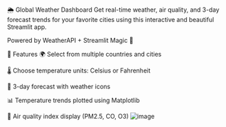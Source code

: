 🌦️ Global Weather Dashboard
Get real-time weather, air quality, and 3-day forecast trends for your favorite cities using this interactive and beautiful Streamlit app.


Powered by WeatherAPI + Streamlit Magic 🌟

🚀 Features
🌍 Select from multiple countries and cities

🌡️ Choose temperature units: Celsius or Fahrenheit

📅 3-day forecast with weather icons

📊 Temperature trends plotted using Matplotlib

🧪 Air quality index display (PM2.5, CO, O3)
![image](https://github.com/user-attachments/assets/b0349f6e-2b8c-4a58-8bcc-16432ee8a2bc)
